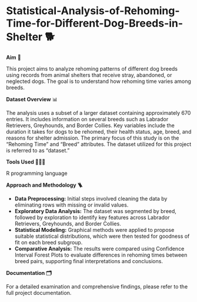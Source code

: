 # Statistical-Analysis-of-Rehoming-Time-for-Different-Dog-Breeds-in-Shelter 🐕


**Aim** 🎯

This project aims to analyze rehoming patterns of different dog breeds using records from animal shelters that receive stray, abandoned, or neglected dogs. The goal is to understand how rehoming time varies among breeds.

**Dataset Overview** 📊

The analysis uses a subset of a larger dataset containing approximately 670 entries. It includes information on several breeds such as Labrador Retrievers, Greyhounds, and Border Collies. Key variables include the duration it takes for dogs to be rehomed, their health status, age, breed, and reasons for shelter admission. The primary focus of this study is on the “Rehoming Time” and “Breed” attributes. The dataset utilized for this project is referred to as “dataset.”

**Tools Used 👩🏻‍💻**

R programming language

**Approach and Methodology 🪜**

* **Data Preprocessing:** Initial steps involved cleaning the data by eliminating rows with missing or invalid values.
* **Exploratory Data Analysis:** The dataset was segmented by breed, followed by exploration to identify key features across Labrador Retrievers, Greyhounds, and Border Collies.
* **Statistical Modeling:** Graphical methods were applied to propose suitable statistical distributions, which were then tested for goodness of fit on each breed subgroup.
* **Comparative Analysis:** The results were compared using Confidence Interval Forest Plots to evaluate differences in rehoming times between breed pairs, supporting final interpretations and conclusions.

**Documentation 🗂️**

For a detailed examination and comprehensive findings, please refer to the full project documentation.


